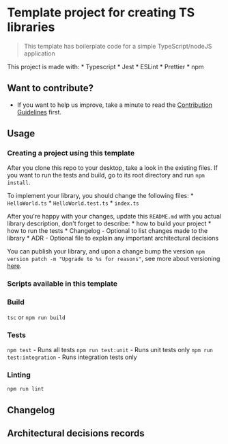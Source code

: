 # Template project for creating TS libraries

> This template has boilerplate code for a simple TypeScript/nodeJS application

This project is made with:
    * Typescript
    * Jest
    * ESLint
    * Prettier
    * npm

## Want to contribute?

* If you want to help us improve, take a minute to read the [Contribution Guidelines](/CONTRIBUTING.md) first.


## Usage

### Creating a project using this template

After you clone this repo to your desktop, take a look in the existing files. If you want to run the tests and build, go to its root directory and run `npm install`.

To implement your library, you should change the following files:
    * `HelloWorld.ts`
    * `HelloWorld.test.ts`
    * `index.ts`

After you're happy with your changes, update this `README.md` with you actual library description, don't forget to describe:
    * how to build your project
    * how to run the tests
    * Changelog - Optional to list changes made to the library
    * ADR - Optional file to explain any important architectural decisions

You can publish your library, and upon a change bump the version ``npm version patch -m "Upgrade to %s for reasons"``, see more about versioning [here](https://docs.npmjs.com/cli/version.html).

### Scripts available in this template

### Build

`tsc` or `npm run build`

### Tests

`npm test` - Runs all tests
`npm run test:unit` - Runs unit tests only
`npm run test:integration` - Runs integration tests only

### Linting

`npm run lint`

## Changelog

## Architectural decisions records
